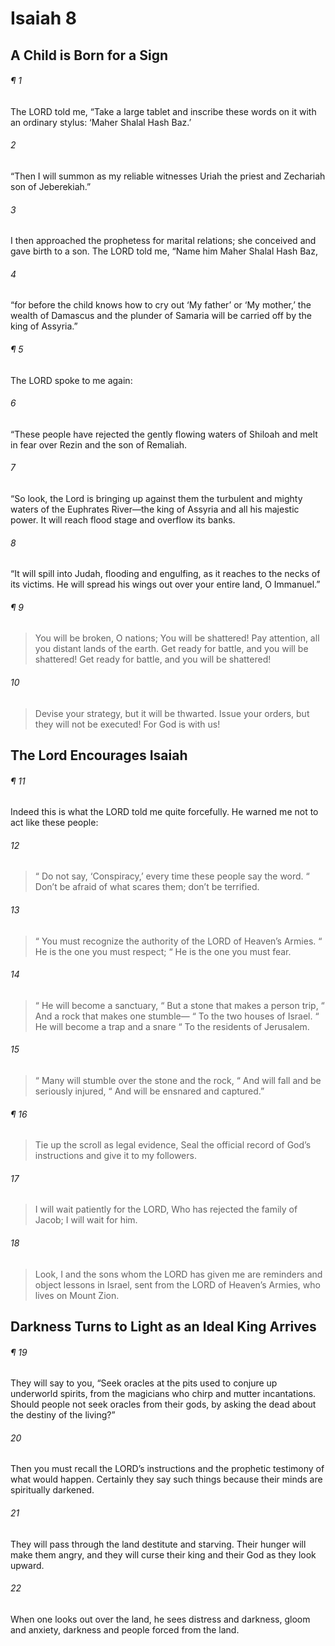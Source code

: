 # Isaiah 8
## A Child is Born for a Sign
###### ¶ 1
The LORD told me, “Take a large tablet and inscribe these words on it with an ordinary stylus: ‘Maher Shalal Hash Baz.’
###### 2
“Then I will summon as my reliable witnesses Uriah the priest and Zechariah son of Jeberekiah.”
###### 3
I then approached the prophetess for marital relations; she conceived and gave birth to a son. The LORD told me, “Name him Maher Shalal Hash Baz,
###### 4
“for before the child knows how to cry out ‘My father’ or ‘My mother,’ the wealth of Damascus and the plunder of Samaria will be carried off by the king of Assyria.”
###### ¶ 5
The LORD spoke to me again:
###### 6
“These people have rejected the gently flowing waters of Shiloah and melt in fear over Rezin and the son of Remaliah.
###### 7
“So look, the Lord is bringing up against them the turbulent and mighty waters of the Euphrates River—the king of Assyria and all his majestic power. It will reach flood stage and overflow its banks.
###### 8
“It will spill into Judah, flooding and engulfing, as it reaches to the necks of its victims. He will spread his wings out over your entire land, O Immanuel.”
###### ¶ 9
> You will be broken, O nations;
> You will be shattered!
> Pay attention, all you distant lands of the earth.
> Get ready for battle, and you will be shattered!
> Get ready for battle, and you will be shattered!
###### 10
> Devise your strategy, but it will be thwarted.
> Issue your orders, but they will not be executed!
> For God is with us!
## The Lord Encourages Isaiah
###### ¶ 11
Indeed this is what the LORD told me quite forcefully. He warned me not to act like these people:
###### 12
>  “ Do not say, ‘Conspiracy,’ every time these people say the word.
>  “ Don’t be afraid of what scares them; don’t be terrified.
###### 13
>  “ You must recognize the authority of the LORD of Heaven’s Armies.
>  “ He is the one you must respect;
>  “ He is the one you must fear.
###### 14
>  “ He will become a sanctuary,
>  “ But a stone that makes a person trip,
>  “ And a rock that makes one stumble—
>  “ To the two houses of Israel.
>  “ He will become a trap and a snare
>  “ To the residents of Jerusalem.
###### 15
>  “ Many will stumble over the stone and the rock,
>  “ And will fall and be seriously injured,
>  “ And will be ensnared and captured.”
###### ¶ 16
> Tie up the scroll as legal evidence,
> Seal the official record of God’s instructions and give it to my followers.
###### 17
> I will wait patiently for the LORD,
> Who has rejected the family of Jacob;
> I will wait for him.
###### 18
> Look, I and the sons whom the LORD has given me are reminders and object lessons in Israel, sent from the LORD of Heaven’s Armies, who lives on Mount Zion.
## Darkness Turns to Light as an Ideal King Arrives
###### ¶ 19
They will say to you, “Seek oracles at the pits used to conjure up underworld spirits, from the magicians who chirp and mutter incantations. Should people not seek oracles from their gods, by asking the dead about the destiny of the living?”
###### 20
Then you must recall the LORD’s instructions and the prophetic testimony of what would happen. Certainly they say such things because their minds are spiritually darkened.
###### 21
They will pass through the land destitute and starving. Their hunger will make them angry, and they will curse their king and their God as they look upward.
###### 22
When one looks out over the land, he sees distress and darkness, gloom and anxiety, darkness and people forced from the land.
